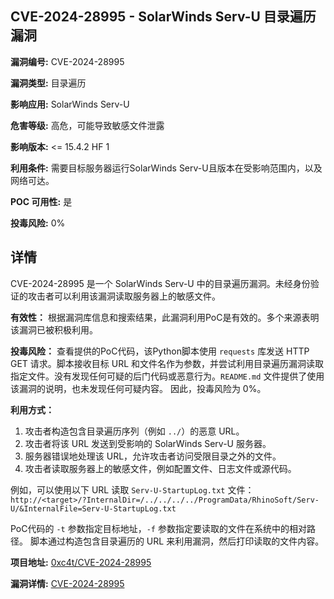 ## CVE-2024-28995 - SolarWinds Serv-U 目录遍历漏洞

**漏洞编号:** CVE-2024-28995

**漏洞类型:** 目录遍历

**影响应用:** SolarWinds Serv-U

**危害等级:** 高危，可能导致敏感文件泄露

**影响版本:** <= 15.4.2 HF 1

**利用条件:** 需要目标服务器运行SolarWinds Serv-U且版本在受影响范围内，以及网络可达。

**POC 可用性:** 是

**投毒风险:** 0%

## 详情

CVE-2024-28995 是一个 SolarWinds Serv-U 中的目录遍历漏洞。未经身份验证的攻击者可以利用该漏洞读取服务器上的敏感文件。 

**有效性：**
根据漏洞库信息和搜索结果，此漏洞利用PoC是有效的。多个来源表明该漏洞已被积极利用。

**投毒风险：**
查看提供的PoC代码，该Python脚本使用 `requests` 库发送 HTTP GET 请求。脚本接收目标 URL 和文件名作为参数，并尝试利用目录遍历漏洞读取指定文件。没有发现任何可疑的后门代码或恶意行为。`README.md` 文件提供了使用该漏洞的说明，也未发现任何可疑内容。
因此，投毒风险为 0%。

**利用方式：**
1.  攻击者构造包含目录遍历序列（例如 `../`）的恶意 URL。
2.  攻击者将该 URL 发送到受影响的 SolarWinds Serv-U 服务器。
3.  服务器错误地处理该 URL，允许攻击者访问受限目录之外的文件。
4.  攻击者读取服务器上的敏感文件，例如配置文件、日志文件或源代码。

例如，可以使用以下 URL 读取 `Serv-U-StartupLog.txt` 文件：
`http://<target>/?InternalDir=/../../../../ProgramData/RhinoSoft/Serv-U/&InternalFile=Serv-U-StartupLog.txt`

PoC代码的 `-t` 参数指定目标地址，`-f` 参数指定要读取的文件在系统中的相对路径。 脚本通过构造包含目录遍历的 URL 来利用漏洞，然后打印读取的文件内容。



**项目地址:** [0xc4t/CVE-2024-28995](https://github.com/0xc4t/CVE-2024-28995)

**漏洞详情:** [CVE-2024-28995](https://nvd.nist.gov/vuln/detail/CVE-2024-28995)